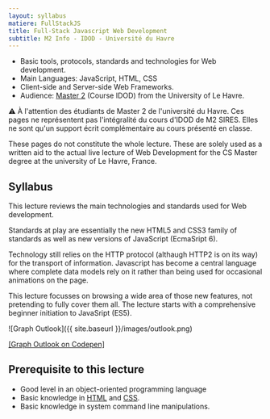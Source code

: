```yaml
---
layout: syllabus
matiere: FullStackJS
title: Full-Stack Javascript Web Development
subtitle: M2 Info - IDOD - Université du Havre
---
```


-	Basic tools, protocols, standards and technologies for Web development.
-	Main Languages: JavaScript, HTML, CSS
-	Client-side and Server-side Web Frameworks.
-	Audience: [Master 2](https://www.univ-lehavre.fr/fiches-oiseau/SMMA.pdf) (Course IDOD) from the University of Le Havre.

:warning: À l'attention des étudiants de Master 2 de l'université du Havre. Ces pages ne représentent pas l'intégralité du cours d'IDOD de M2 SIRES. Elles ne sont qu'un support écrit complémentaire au cours présenté en classe.

These pages do not constitute the whole lecture. These are solely used as a written aid to the actual live lecture of Web Development for the CS Master degree at the university of Le Havre, France.

Syllabus
--------

This lecture reviews the main technologies and standards used for Web development.

Standards at play are essentially the new HTML5 and CSS3 family of standards as well as new versions of JavaScript (EcmaSript 6).

Technology still relies on the HTTP protocol (althaugh HTTP2 is on its way) for the transport of information. Javascript has become a central language where complete data models rely on it rather than being used for occasional animations on the page.

This lecture focusses on browsing a wide area of those new features, not pretending to fully cover them all. The lecture starts with a comprehensive beginner initiation to JavaSript (ES5).

![Graph Outlook]({{ site.baseurl }}/images/outlook.png)

[[Graph Outlook on Codepen]](http://codepen.io/pigne/pen/meyVvz)

Prerequisite to this lecture
----------------------------

-	Good level in an object-oriented programming language
-	Basic knowledge in [HTML](https://developer.mozilla.org/en-US/Learn/HTML) and [CSS](https://developer.mozilla.org/en-US/Learn/CSS).
-	Basic knowledge in system command line manipulations.
